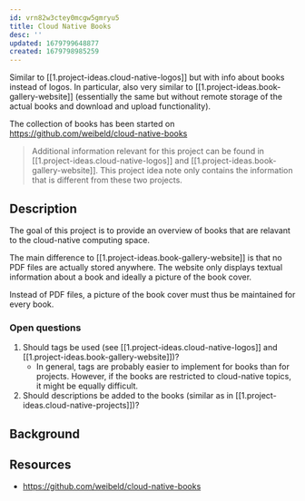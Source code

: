 ```yaml
---
id: vrn82w3ctey0mcgw5gmryu5
title: Cloud Native Books
desc: ''
updated: 1679799648877
created: 1679798985259
---
```


Similar to [[1.project-ideas.cloud-native-logos]] but with info about books instead of logos. In particular, also very similar to [[1.project-ideas.book-gallery-website]] (essentially the same but without remote storage of the actual books and download and upload functionality).

The collection of books has been started on https://github.com/weibeld/cloud-native-books

> Additional information relevant for this project can be found in [[1.project-ideas.cloud-native-logos]] and [[1.project-ideas.book-gallery-website]]. This project idea note only contains the information that is different from these two projects.

## Description

The goal of this project is to provide an overview of books that are relavant to the cloud-native computing space.

The main difference to [[1.project-ideas.book-gallery-website]] is that no PDF files are actually stored anywhere. The website only displays textual information about a book and ideally a picture of the book cover.

Instead of PDF files, a picture of the book cover must thus be maintained for every book.

### Open questions

1. Should tags be used (see [[1.project-ideas.cloud-native-logos]] and [[1.project-ideas.book-gallery-website]])?
    - In general, tags are probably easier to implement for books than for projects. However, if the books are restricted to cloud-native topics, it might be equally difficult.
2. Should descriptions be added to the books (similar as in [[1.project-ideas.cloud-native-projects]])?

## Background

<!-- Related projects, state of the art, motivation, etc. -->

## Resources

- https://github.com/weibeld/cloud-native-books